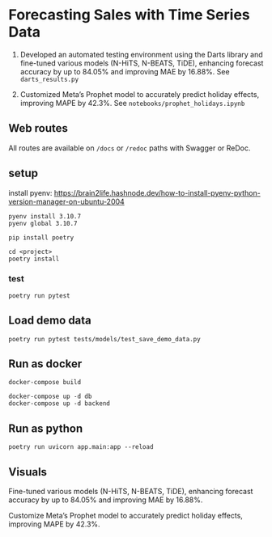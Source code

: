 # Forecasting Sales with Time Series Data
1. Developed an automated testing environment using the Darts library and fine-tuned various models (N-HiTS, N-BEATS, TiDE), enhancing forecast accuracy by up to 84.05% and improving MAE by 16.88%. See `darts_results.py`

2. Customized Meta’s Prophet model to accurately predict holiday effects, improving MAPE by 42.3%. See `notebooks/prophet_holidays.ipynb`

## Web routes

All routes are available on ``/docs`` or ``/redoc`` paths with Swagger or ReDoc.

## setup

install pyenv:
https://brain2life.hashnode.dev/how-to-install-pyenv-python-version-manager-on-ubuntu-2004

```
pyenv install 3.10.7
pyenv global 3.10.7

pip install poetry

cd <project>
poetry install
```
### test
```
poetry run pytest
```

## Load demo data
```
poetry run pytest tests/models/test_save_demo_data.py
```

## Run as docker
```
docker-compose build

docker-compose up -d db
docker-compose up -d backend
```

## Run as python
```
poetry run uvicorn app.main:app --reload
```

## Visuals
Fine-tuned various models (N-HiTS, N-BEATS, TiDE), enhancing forecast accuracy by up to 84.05% and improving MAE by 16.88%.


Customize Meta’s Prophet model to accurately predict holiday effects, improving MAPE by 42.3%.
